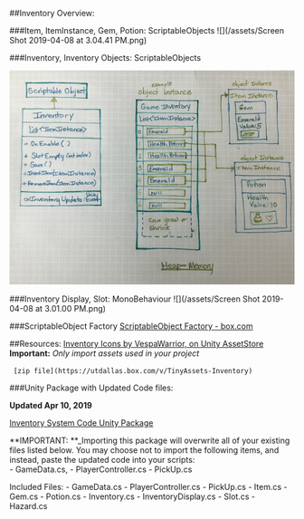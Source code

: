 ##Inventory Overview:


###Item, ItemInstance, Gem, Potion: ScriptableObjects
![](/assets/Screen Shot 2019-04-08 at 3.04.41 PM.png)

###Inventory, Inventory Objects: ScriptableObjects

![Inventory Scriptable Objects](/assets/IMG_3136.JPG)

###Inventory Display, Slot: MonoBehaviour
![](/assets/Screen Shot 2019-04-08 at 3.01.00 PM.png)

###ScriptableObject Factory
[ScriptableObject Factory - box.com](https://utdallas.box.com/shared/static/tjdlm45kuo46dm5rsfcw641mdtpky33s.unitypackage)


##Resources:
[Inventory Icons by VespaWarrior, on Unity AssetStore](http://www.vespawarrior.com/portfolio/)
**Important:** _Only import assets used in your project_

     [zip file](https://utdallas.box.com/v/TinyAssets-Inventory)
    

###Unity Package with Updated Code files:

**Updated Apr 10, 2019**

[Inventory System Code Unity Package](https://utdallas.box.com/v/InventorySystem-Code)

**IMPORTANT: **_Importing this package will overwrite all of your existing files listed below.
You may choose not to import the following items, and instead, paste the updated code into your scripts:  
    - GameData.cs, 
    - PlayerController.cs 
    - PickUp.cs


Included Files: 
    - GameData.cs
    - PlayerController.cs
    - PickUp.cs
    - Item.cs
    - Gem.cs
    - Potion.cs
    - Inventory.cs
    - InventoryDisplay.cs
    - Slot.cs
    - Hazard.cs
